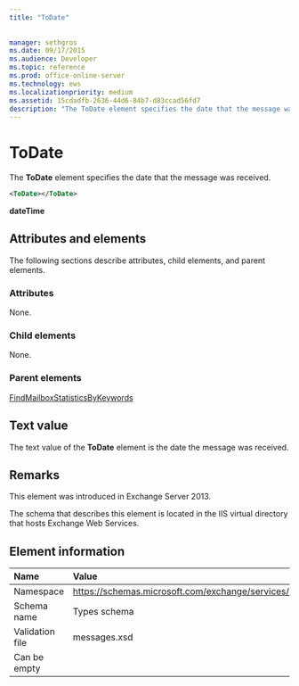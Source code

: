 ```yaml
---
title: "ToDate"
 
 
manager: sethgros
ms.date: 09/17/2015
ms.audience: Developer
ms.topic: reference
ms.prod: office-online-server
ms.technology: ews
ms.localizationpriority: medium
ms.assetid: 15cdadfb-2636-44d6-84b7-d83ccad56fd7
description: "The ToDate element specifies the date that the message was received."
---
```


# ToDate

The **ToDate** element specifies the date that the message was received. 
  
```XML
<ToDate></ToDate>
```

 **dateTime**
## Attributes and elements

The following sections describe attributes, child elements, and parent elements.
  
### Attributes

None.
  
### Child elements

None.
  
### Parent elements

[FindMailboxStatisticsByKeywords](findmailboxstatisticsbykeywords.md)
  
## Text value

The text value of the **ToDate** element is the date the message was received. 
  
## Remarks

This element was introduced in Exchange Server 2013.
  
The schema that describes this element is located in the IIS virtual directory that hosts Exchange Web Services.
  
## Element information

|**Name**|**Value**|
|:-----|:-----|
|Namespace  <br/> |https://schemas.microsoft.com/exchange/services/2006/messages  <br/> |
|Schema name  <br/> |Types schema  <br/> |
|Validation file  <br/> |messages.xsd  <br/> |
|Can be empty  <br/> ||
   

